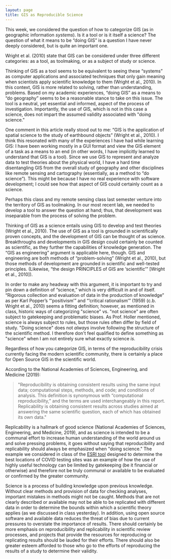 ```yaml
---
layout: page
title: GIS as Reproducible Science
---
```


This week, we considered the question of how to categorize GIS (as in geographic information *systems*). Is it a tool or is it itself a science? The question of what it means to be “doing GIS” is a question I have never deeply considered, but is quite an important one.

 Wright et al. (2010) state that GIS can be considered under three different categories: as a tool, as toolmaking, or as a subject of study or science.

Thinking of GIS as a tool seems to be equivalent to seeing these “systems” as computer applications and associated techniques that only gain meaning when scientists apply scientific knowledge to them (Wright et al., 2010). In this context, GIS is more related to solving, rather than understanding, problems. Based on my academic experiences, “doing GIS” as a means to “do geography” seems to be a reasonable stance to take on this issue. The tool is a neutral, yet essential and informed, aspect of the process of investigation. Importantly, the use of GIS, which is not in this case a science, does not impart the assumed validity associated with "doing science."

One comment in this article really stood out to me: “GIS is the application of spatial science to the study of earthbound objects” (Wright et al., 2010). I think this resonated with many of the experiences I have had while learning GIS: I have been working mostly in a GUI format and view the GIS element of a task as a means to an end (in other words, I have implicitly learned to understand that GIS is a tool). Since we use GIS to represent and analyze data to test theories about the physical world, I have a hard time disentangling GIS from the overall study of geography and other disciplines like remote sensing and cartography (essentially, as a method to “do science”). This might be because I have no real experience with software development; I could see how that aspect of GIS could certainly count as a science.  

Perhaps this class and my remote sensing class last semester venture into the territory of GIS as toolmaking. In our most recent lab, we needed to develop a tool to answer the question at hand; thus, that development was inseparable from the process of solving the problem.

Thinking of GIS as a science entails using GIS to develop and test theories (Wright et al., 2010). The use of GIS as a tool is grounded in scientifically proven concepts, and the development of GIS can be thought of as science. Breakthroughs and developments in GIS design could certainly be counted as scientific, as they further the capabilities of knowledge generation. The “GIS as engineering” argument is applicable here, though. GIS and engineering are both methods of “problem-solving” (Wright et al., 2010), but those methods of development are grounded in scientific and well-tested principles. (Likewise, “the design PRINCIPLES of GIS are ‘scientific’” [Wright et al., 2010]).

In order to make any headway with this argument, it is important to try and pin down a definition of “science,” which is very difficult in and of itself. “Rigorous collection and evaluation of data in the production of knowledge” as per Karl Popper’s “‘positivism’” and “’critical rationalism’” (1959) (c.b. Wright et al., 2010) seems a fitting definition; however, as mentioned in class, historic ways of categorizing "science" vs. "not science" are often subject to gatekeeping and problematic biases. As Prof. Holler mentioned, science is always subject to rules, but those rules often differ by field of study. "Doing science" does not *always* involve following the structure of the scientific method. I therefore don't feel qualified to define something as "science" when I am not entirely sure what exactly science *is*.

Regardless of how you categorize GIS, in terms of the reproducibility crisis currently facing the modern scientific community, there is certainly a place for Open Source GIS in the scientific world.

 According to the National Academies of Sciences, Engineering, and Medicine (2019):
>"Reproducibility is obtaining consistent results using the same input data; computational steps, methods, and code; and conditions of analysis. This definition is synonymous with “computational reproducibility,” and the terms are used interchangeably in this report. Replicability is obtaining consistent results across studies aimed at answering the same scientific question, each of which has obtained its own data."

Replicability is a hallmark of good science (National Academies of Sciences, Engineering, and Medicine, 2019), and as science is intended to be a communal effort to increase human understanding of the world around us and solve pressing problems, it goes without saying that reproducibility and replicability should always be emphasized when "doing science." The example we considered in class of the [ESRI tool](https://www.esri.com/en-us/covid-19/response) designed to determine the best locations of COVID testing sites was an example of how the use of highly useful technology can be limited by gatekeeping (be it financial or otherwise) and therefore not be truly communal or available to be evaluated or confirmed by the greater community.

Science is a process of building knowledge upon previous knowledge. Without clear methods and provision of data for checking analyses, important mistakes in methods might not be caught. Methods that are not clearly described or available may not be able to be replicated with different data in order to determine the bounds within which a scientific theory applies (as we discussed in class yesterday). In addition, using open source software and available data reduces the threat of bias due to current pressures to overstate the importance of results. There should certainly be more emphasis on reproducibility and replicability in scientific review processes, and projects that provide the resources for reproducing or replicating results should be lauded for their efforts. There should also be greater esteem afforded to those who go to the efforts of reproducing the results of a study to determine their validity. 

